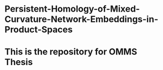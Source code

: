 # Persistent-Homology-of-Mixed-Curvature-Network-Embeddings-in-Product-Spaces

# This is the repository for OMMS Thesis
